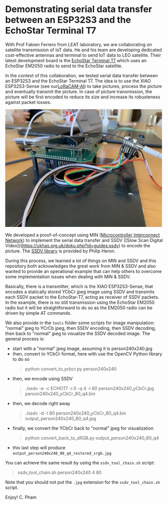 Demonstrating serial data transfer between an ESP32S3 and the EchoStar Terminal T7
=======================================================

With Prof Fabien Ferrero from LEAT laboratory, we are collaborating on satellite transmission of IoT data. He and his team are developing dedicated cost-effective antennas and terminal to send IoT data to LEO satellite. Their latest development board is the [EchoStar Terminal T7](https://github.com/nguyenmanhthao996tn/LEAT-EchoStar-Terminal-BSP) which uses an EchoStar EM2050 radio to send to the EchoStar satellite.

In the context of this collaboration, we tested serial data transfer between an ESP32S3 and the EchoStar Terminal T7. The idea is to use the XIAO ESP32S3-Sense (see our[LoRaCAM-AI](https://github.com/CongducPham/PEPR_AgriFutur/tree/main/Arduino_ESP32)) to take pictures, process the picture and eventually transmit the picture. In case of picture transmission, the picture will be first encoded to reduce its size and increase its robusteness against packet losses.

<img src="https://github.com/CongducPham/demo-min-ssdv-esp32s3-echostartT7/blob/main/images/esp32s3_echostarT7.jpg" width="500">

We developed a proof-of-concept using MIN ([Microcontroller Interconnect Network](https://github.com/min-protocol/min)) to implement the serial data transfer and SSDV ([Slow Scan Digital Video])(https://ukhas.org.uk/doku.php?id=guides:ssdv) to encode the picture. The [SSDV library](https://github.com/fsphil/ssdv) is provided by Philip Heron.

During this process, we learned a lot of things on MIN and SSDV and this repository both acknowledges the great work from MIN & SSDV and also wanted to provide an operational example that can help others to overcome some implementation issues when dealing with MIN & SSDV.

Basically, there is a transmitter, which is the XIAO ESP32S3-Sense, that encodes a statically stored YCbCr jpeg image using SSDV and transmits each SSDV packet to the EchoStar-T7, acting as receiver of SSDV packets. In the example, there is no still transmission using the EchoStar EM2050 radio but it will be straightforward to do so as the  EM2050 radio can be driven by simple AT commands.

We also provide in the `tools` folder some scripts for image manipulation: "normal" jpeg to YCrCb jpeg, then SSDV encoding, then SSDV decoding, then back to "normal" jpeg to visualize the SSDV decoded image. The general process is:

- start with a "normal" jpeg image, assuming it is person240x240.jpg
- then, convert to YCbCr format, here with use the OpenCV Python library to do so
  > python convert_to_ycbcr.py person240x240
- then, we encode using SSDV  
  > ./ssdv -e -c ECHOT7 -i 0 -q 4 -l 80 person240x240_yCbCr.jpg person240x240_yCbCr_80_q4.bin
- then, we decode right away
  > ./ssdv -d -l 80 person240x240_yCbCr_80_q4.bin output_person240x240_80_q4.jpg
- finally, we convert the YCbCr back to "normal" jpeg for visualization  
  > python convert_back_to_sRGB.py output_person240x240_80_q4
- this last step will produce `output_person240x240_80_q4_restored_srgb.jpg`

You can achieve the same result by using the `ssdv_tool_chain.sh` script:

  > ssdv_tool_chain.sh person240x240 4 80

Note that you should not put the `.jpg` extension for the `ssdv_tool_chain.sh` script.

Enjoy!
C. Pham
